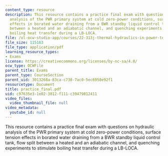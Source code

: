 ```yaml
---
content_type: resource
description: This resource contains a practice final exam with questions on hydraulic
  analysis of the PWR primary system at cold zero-power conditions, surface tension
  effects in borated water draining from a BWR standby liquid control tank, flow split
  between a heated and an adiabatic channel, and quenching experiments to stimulate
  boiling heat transfer during a LB-LOCA.
file: /ol-ocw-studio-app/courses/22-313j-thermal-hydraulics-in-power-technology-spring-2007/c97635e31e023812f111c39479812411_practice_final.pdf
file_size: 115163
file_type: application/pdf
learning_resource_types:
- Exams
license: https://creativecommons.org/licenses/by-nc-sa/4.0/
ocw_type: OCWFile
parent_title: Exams
parent_type: CourseSection
parent_uid: 3013268a-83ca-c738-7ac0-5ec6958e92f1
resourcetype: Document
title: practice_final.pdf
uid: c97635e3-1e02-3812-f111-c39479812411
video_files:
  video_thumbnail_file: null
video_metadata:
  youtube_id: null
---
```

This resource contains a practice final exam with questions on hydraulic analysis of the PWR primary system at cold zero-power conditions, surface tension effects in borated water draining from a BWR standby liquid control tank, flow split between a heated and an adiabatic channel, and quenching experiments to stimulate boiling heat transfer during a LB-LOCA.